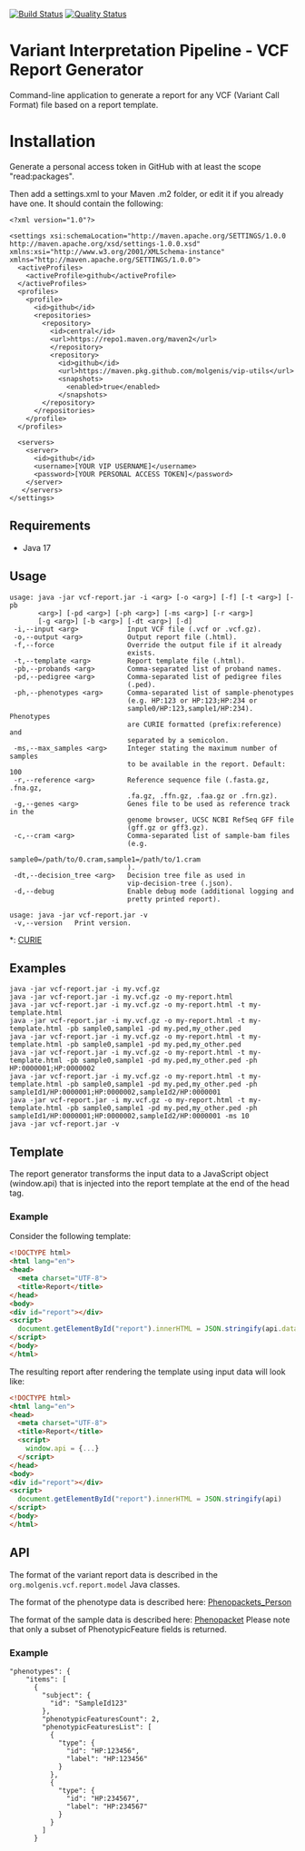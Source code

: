 [![Build Status](https://app.travis-ci.com/molgenis/vip-report.svg?branch=main)](https://app.travis-ci.com/molgenis/vip-report)
[![Quality Status](https://sonarcloud.io/api/project_badges/measure?project=molgenis_vip-report&metric=alert_status)](https://sonarcloud.io/dashboard?id=molgenis_vip-report)

# Variant Interpretation Pipeline - VCF Report Generator

Command-line application to generate a report for any VCF (Variant Call Format) file based on a
report template.

# Installation

Generate a personal access token in GitHub with at least the scope "read:packages".

Then add a settings.xml to your Maven .m2 folder, or edit it if you already have one. It should
contain the following:

```
<?xml version="1.0"?>

<settings xsi:schemaLocation="http://maven.apache.org/SETTINGS/1.0.0 http://maven.apache.org/xsd/settings-1.0.0.xsd" xmlns:xsi="http://www.w3.org/2001/XMLSchema-instance" xmlns="http://maven.apache.org/SETTINGS/1.0.0">
  <activeProfiles>
    <activeProfile>github</activeProfile>
  </activeProfiles>
  <profiles>
    <profile>
      <id>github</id>
      <repositories>
        <repository>
          <id>central</id>
          <url>https://repo1.maven.org/maven2</url>
          </repository>
          <repository>
            <id>github</id>
            <url>https://maven.pkg.github.com/molgenis/vip-utils</url>
            <snapshots>
              <enabled>true</enabled>
            </snapshots>
        </repository>
      </repositories>
    </profile>
  </profiles>

  <servers>
    <server>
      <id>github</id>
      <username>[YOUR VIP USERNAME]</username>
      <password>[YOUR PERSONAL ACCESS TOKEN]</password>
    </server>
   </servers>
</settings>
```

## Requirements

- Java 17

## Usage

```
usage: java -jar vcf-report.jar -i <arg> [-o <arg>] [-f] [-t <arg>] [-pb
       <arg>] [-pd <arg>] [-ph <arg>] [-ms <arg>] [-r <arg>]
       [-g <arg>] [-b <arg>] [-dt <arg>] [-d]
 -i,--input <arg>            Input VCF file (.vcf or .vcf.gz).
 -o,--output <arg>           Output report file (.html).
 -f,--force                  Override the output file if it already
                             exists.
 -t,--template <arg>         Report template file (.html).
 -pb,--probands <arg>        Comma-separated list of proband names.
 -pd,--pedigree <arg>        Comma-separated list of pedigree files
                             (.ped).
 -ph,--phenotypes <arg>      Comma-separated list of sample-phenotypes
                             (e.g. HP:123 or HP:123;HP:234 or
                             sample0/HP:123,sample1/HP:234). Phenotypes
                             are CURIE formatted (prefix:reference) and
                             separated by a semicolon.
 -ms,--max_samples <arg>     Integer stating the maximum number of samples
                             to be available in the report. Default: 100
 -r,--reference <arg>        Reference sequence file (.fasta.gz, .fna.gz,
                             .fa.gz, .ffn.gz, .faa.gz or .frn.gz).
 -g,--genes <arg>            Genes file to be used as reference track in the 
                             genome browser, UCSC NCBI RefSeq GFF file 
                             (gff.gz or gff3.gz).
 -c,--cram <arg>             Comma-separated list of sample-bam files
                             (e.g.
                             sample0=/path/to/0.cram,sample1=/path/to/1.cram
                             ).
 -dt,--decision_tree <arg>   Decision tree file as used in
                             vip-decision-tree (.json).
 -d,--debug                  Enable debug mode (additional logging and
                             pretty printed report).

usage: java -jar vcf-report.jar -v
 -v,--version   Print version.
```

*: [CURIE](https://phenopackets-schema.readthedocs.io/en/latest/resource.html#rstcurie)

## Examples

```
java -jar vcf-report.jar -i my.vcf.gz
java -jar vcf-report.jar -i my.vcf.gz -o my-report.html
java -jar vcf-report.jar -i my.vcf.gz -o my-report.html -t my-template.html
java -jar vcf-report.jar -i my.vcf.gz -o my-report.html -t my-template.html -pb sample0,sample1 -pd my.ped,my_other.ped
java -jar vcf-report.jar -i my.vcf.gz -o my-report.html -t my-template.html -pb sample0,sample1 -pd my.ped,my_other.ped
java -jar vcf-report.jar -i my.vcf.gz -o my-report.html -t my-template.html -pb sample0,sample1 -pd my.ped,my_other.ped -ph HP:0000001;HP:0000002
java -jar vcf-report.jar -i my.vcf.gz -o my-report.html -t my-template.html -pb sample0,sample1 -pd my.ped,my_other.ped -ph sampleId1/HP:0000001;HP:0000002,sampleId2/HP:0000001
java -jar vcf-report.jar -i my.vcf.gz -o my-report.html -t my-template.html -pb sample0,sample1 -pd my.ped,my_other.ped -ph sampleId1/HP:0000001;HP:0000002,sampleId2/HP:0000001 -ms 10
java -jar vcf-report.jar -v
```

## Template

The report generator transforms the input data to a JavaScript object (window.api) that is injected
into the report template at the end of the head tag.

### Example

Consider the following template:

```html
<!DOCTYPE html>
<html lang="en">
<head>
  <meta charset="UTF-8">
  <title>Report</title>
</head>
<body>
<div id="report"></div>
<script>
  document.getElementById("report").innerHTML = JSON.stringify(api.data)
</script>
</body>
</html>
```

The resulting report after rendering the template using input data will look like:

```html
<!DOCTYPE html>
<html lang="en">
<head>
  <meta charset="UTF-8">
  <title>Report</title>
  <script>
    window.api = {...}
  </script>
</head>
<body>
<div id="report"></div>
<script>
  document.getElementById("report").innerHTML = JSON.stringify(api)
</script>
</body>
</html>
```

## API

The format of the variant report data is described in the ```org.molgenis.vcf.report.model``` Java
classes.

The format of the phenotype data is described
here: [Phenopackets_Person](https://phenopackets-schema.readthedocs.io/en/latest/pedigree.html#person)

The format of the sample data is described
here: [Phenopacket](https://phenopackets-schema.readthedocs.io/en/latest/phenopacket.html)
Please note that only a subset of PhenotypicFeature fields is returned.

### Example

```
"phenotypes": {
    "items": [
      {
        "subject": {
          "id": "SampleId123"
        },
        "phenotypicFeaturesCount": 2,
        "phenotypicFeaturesList": [
          {
            "type": {
              "id": "HP:123456",
              "label": "HP:123456"
            }
          },
          {
            "type": {
              "id": "HP:234567",
              "label": "HP:234567"
            }
          }
        ]
      }
```
